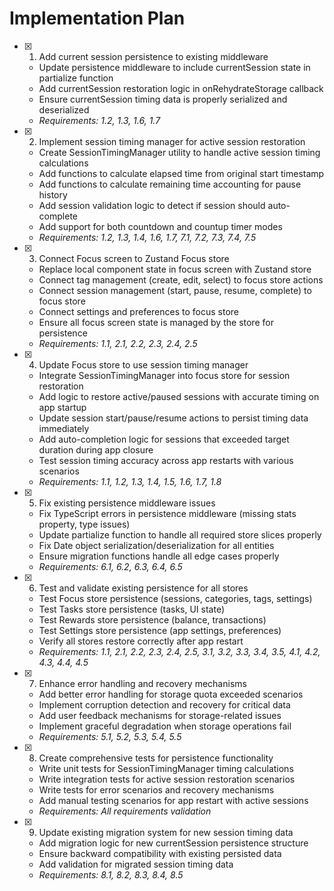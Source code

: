 # Implementation Plan

- [x] 1. Add current session persistence to existing middleware
  - Update persistence middleware to include currentSession state in partialize function
  - Add currentSession restoration logic in onRehydrateStorage callback
  - Ensure currentSession timing data is properly serialized and deserialized
  - _Requirements: 1.2, 1.3, 1.6, 1.7_

- [x] 2. Implement session timing manager for active session restoration
  - Create SessionTimingManager utility to handle active session timing calculations
  - Add functions to calculate elapsed time from original start timestamp
  - Add functions to calculate remaining time accounting for pause history
  - Add session validation logic to detect if session should auto-complete
  - Add support for both countdown and countup timer modes
  - _Requirements: 1.2, 1.3, 1.4, 1.6, 1.7, 7.1, 7.2, 7.3, 7.4, 7.5_

- [x] 3. Connect Focus screen to Zustand Focus store
  - Replace local component state in focus screen with Zustand store
  - Connect tag management (create, edit, select) to focus store actions
  - Connect session management (start, pause, resume, complete) to focus store
  - Connect settings and preferences to focus store
  - Ensure all focus screen state is managed by the store for persistence
  - _Requirements: 1.1, 2.1, 2.2, 2.3, 2.4, 2.5_

- [x] 4. Update Focus store to use session timing manager
  - Integrate SessionTimingManager into focus store for session restoration
  - Add logic to restore active/paused sessions with accurate timing on app startup
  - Update session start/pause/resume actions to persist timing data immediately
  - Add auto-completion logic for sessions that exceeded target duration during app closure
  - Test session timing accuracy across app restarts with various scenarios
  - _Requirements: 1.1, 1.2, 1.3, 1.4, 1.5, 1.6, 1.7, 1.8_

- [x] 5. Fix existing persistence middleware issues
  - Fix TypeScript errors in persistence middleware (missing stats property, type issues)
  - Update partialize function to handle all required store slices properly
  - Fix Date object serialization/deserialization for all entities
  - Ensure migration functions handle all edge cases properly
  - _Requirements: 6.1, 6.2, 6.3, 6.4, 6.5_

- [x] 6. Test and validate existing persistence for all stores
  - Test Focus store persistence (sessions, categories, tags, settings)
  - Test Tasks store persistence (tasks, UI state)
  - Test Rewards store persistence (balance, transactions)
  - Test Settings store persistence (app settings, preferences)
  - Verify all stores restore correctly after app restart
  - _Requirements: 1.1, 2.1, 2.2, 2.3, 2.4, 2.5, 3.1, 3.2, 3.3, 3.4, 3.5, 4.1, 4.2, 4.3, 4.4, 4.5_

- [x] 7. Enhance error handling and recovery mechanisms
  - Add better error handling for storage quota exceeded scenarios
  - Implement corruption detection and recovery for critical data
  - Add user feedback mechanisms for storage-related issues
  - Implement graceful degradation when storage operations fail
  - _Requirements: 5.1, 5.2, 5.3, 5.4, 5.5_

- [x] 8. Create comprehensive tests for persistence functionality
  - Write unit tests for SessionTimingManager timing calculations
  - Write integration tests for active session restoration scenarios
  - Write tests for error scenarios and recovery mechanisms
  - Add manual testing scenarios for app restart with active sessions
  - _Requirements: All requirements validation_

- [x] 9. Update existing migration system for new session timing data
  - Add migration logic for new currentSession persistence structure
  - Ensure backward compatibility with existing persisted data
  - Add validation for migrated session timing data
  - _Requirements: 8.1, 8.2, 8.3, 8.4, 8.5_